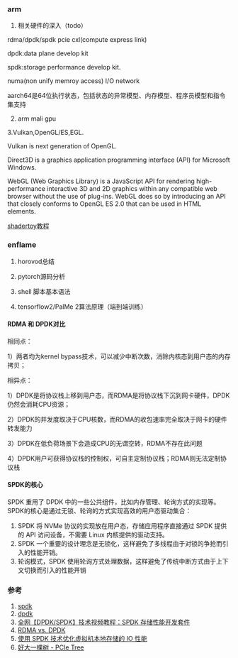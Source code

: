### arm

1. 相关硬件的深入（todo）

rdma/dpdk/spdk pcie cxl(compute express link)

dpdk:data plane develop kit

spdk:storage performance develop kit.

numa(non unify memroy access)   I/O network

aarch64是64位执行状态，包括状态的异常模型、内存模型、程序员模型和指令集支持

2. arm mali gpu

3.Vulkan,OpenGL/ES,EGL.

Vulkan is next generation of OpenGL.

Direct3D is a graphics application programming interface (API) for Microsoft Windows.

WebGL (Web Graphics Library) is a JavaScript API for rendering high-performance interactive 3D and 2D graphics within any compatible web browser without the use of plug-ins. WebGL does so by introducing an API that closely conforms to OpenGL ES 2.0 that can be used in HTML <canvas> elements.

[shadertoy教程](https://vosaica.github.io/2020/08/07/Shadertoy_vol1/)

### enflame

1. horovod总结

2. pytorch源码分析

3. shell 脚本基本语法

4. tensorflow2/PalMe 2算法原理（端到端训练）




#### RDMA 和 DPDK对比

相同点：

1）两者均为kernel bypass技术，可以减少中断次数，消除内核态到用户态的内存拷贝；

相异点：

1）DPDK是将协议栈上移到用户态，而RDMA是将协议栈下沉到网卡硬件，DPDK仍然会消耗CPU资源；

2）DPDK的并发度取决于CPU核数，而RDMA的收包速率完全取决于网卡的硬件转发能力

3）DPDK在低负荷场景下会造成CPU的无谓空转，RDMA不存在此问题

4）DPDK用户可获得协议栈的控制权，可自主定制协议栈；RDMA则无法定制协议栈

#### SPDK的核心

SPDK 重用了 DPDK 中的一些公共组件，比如内存管理、轮询方式的实现等。SPDK的核心是通过无锁、轮询的方式实现高效的用户态驱动集合：

1. SPDK 将 NVMe 协议的实现放在用户态，存储应用程序直接通过 SPDK 提供的 API 访问设备，不需要 Linux 内核提供的驱动支持。
2. SPDK 一个重要的设计理念是无锁化，这样避免了多线程由于对锁的争抢而引入的性能开销。
3. 轮询模式，SPDK 使用轮询方式处理数据，这样避免了传统中断方式由于上下文切换而引入的性能开销


### 参考

1. [spdk](https://github.com/spdk/spdk)
2. [dpdk](https://github.com/DPDK/dpdk)
3. [全网【DPDK/SPDK】技术视频教程：SPDK 存储性能开发套件](https://www.bilibili.com/video/BV1ZD4y1r7qW/?spm_id_from=333.337.search-card.all.click&vd_source=bce36a62109c7c14e5d27e3a9df82a18)
4. [RDMA vs. DPDK](https://www.jianshu.com/p/09b4b756b833)
5. [使用 SPDK 技术优化虚拟机本地存储的 IO 性能](https://blog.didiyun.com/index.php/2018/12/20/spdk-io/)
6. [好大一棵树 - PCIe Tree](https://mp.weixin.qq.com/s?__biz=MzU4MTczMDg1Nw==&mid=2247483660&idx=1&sn=c3f0da07f82685a1c09f176efb4fb695&chksm=fd42564aca35df5c358f3744cb784d6af8ee2993fa5a740eaeb44c3579e3f0c62d217e753477&scene=178&cur_album_id=1337043626001661952#rd)